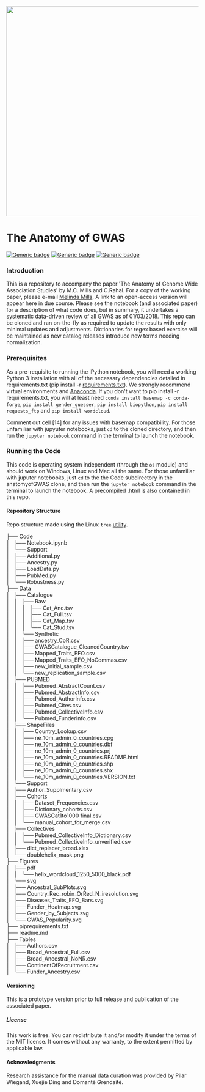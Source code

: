 <p align="center">
  <img src="https://github.com/crahal/anatomyofGWAS/blob/master/Figures/helix.png" width="550"/>
</p>

# The Anatomy of GWAS

[![Generic badge](https://img.shields.io/badge/Python-3.6-<red>.svg)](https://shields.io/)  [![Generic badge](https://img.shields.io/badge/License-MIT-blue.svg)](https://shields.io/)  [![Generic badge](https://img.shields.io/badge/Maintained-Yes-green.svg)](https://shields.io/)


### Introduction

This is a repository to accompany the paper 'The Anatomy of Genome Wide Association Studies' by M.C. Mills and C.Rahal. For a copy of the working paper, please e-mail [Melinda Mills](https://www.sociology.ox.ac.uk/academic-staff/melinda-mills.html). A link to an open-access version will appear here in due course. Please see the notebook (and associated paper) for a description of what code does, but in summary, it undertakes a systematic data-driven review of all GWAS as of 01/03/2018. This repo can be cloned and ran on-the-fly as required to update the results with only minimal updates and adjustments. Dictionaries for regex based exercise will be maintained as new catalog releases introduce new terms needing normalization.


### Prerequisites

As a pre-requisite to running the iPython notebook, you will need a working Python 3 installation with all of the necessary dependencies detailed in requirements.txt (pip install -r  [requirements.txt](http:\\github.com\crahal\anatomyofGWAS\requirements.txt)). We strongly recommend virtual environments and [Anaconda](http:\\continuum.io\anaconda). If you don't want to pip install -r requirements.txt, you will at least need ```conda install basemap -c conda-forge```, ```pip install gender_guesser```, ```pip install biopython```, ```pip install requests_ftp``` and ```pip install wordcloud```.


Comment out cell [14] for any issues with basemap compatibility. For those unfamiliar with jupyuter notebooks,  just ```cd``` to the cloned directory, and then run the ```jupyter notebook``` command in the terminal to launch the notebook.

### Running the Code

This code is operating system independent (through the ``os`` module) and should work on Windows, Linux and Mac all the same. For those unfamiliar with juputer notebooks,  just ```cd``` to the the Code subdirectory in the anatomyofGWAS clone, and then run the ```jupyter notebook``` command in the terminal to launch the notebook. A precompiled .html is also contained in this repo.

#### Repository Structure

Repo structure made using the Linux ```tree``` [utility](https://en.wikipedia.org/wiki/Tree_%28Unix%29).



├── Code  
│   ├── Notebook.ipynb  
│   └── Support  
│       ├── Additional.py  
│       ├── Ancestry.py  
│       ├── LoadData.py  
│       ├── PubMed.py  
│       └── Robustness.py  
├── Data  
│   ├── Catalogue  
│   │   ├── Raw  
│   │   │   ├── Cat_Anc.tsv  
│   │   │   ├── Cat_Full.tsv  
│   │   │   ├── Cat_Map.tsv  
│   │   │   └── Cat_Stud.tsv  
│   │   └── Synthetic  
│   │       ├── ancestry_CoR.csv  
│   │       ├── GWASCatalogue_CleanedCountry.tsv  
│   │       ├── Mapped_Traits_EFO.csv  
│   │       ├── Mapped_Traits_EFO_NoCommas.csv  
│   │       ├── new_initial_sample.csv  
│   │       └── new_replication_sample.csv  
│   ├── PUBMED  
│   │   ├── Pubmed_AbstractCount.csv  
│   │   ├── Pubmed_AbstractInfo.csv  
│   │   ├── Pubmed_AuthorInfo.csv  
│   │   ├── Pubmed_Cites.csv  
│   │   ├── Pubmed_CollectiveInfo.csv  
│   │   └── Pubmed_FunderInfo.csv  
│   ├── ShapeFiles  
│   │   ├── Country_Lookup.csv  
│   │   ├── ne_10m_admin_0_countries.cpg  
│   │   ├── ne_10m_admin_0_countries.dbf  
│   │   ├── ne_10m_admin_0_countries.prj  
│   │   ├── ne_10m_admin_0_countries.README.html  
│   │   ├── ne_10m_admin_0_countries.shp  
│   │   ├── ne_10m_admin_0_countries.shx  
│   │   └── ne_10m_admin_0_countries.VERSION.txt  
│   └── Support  
│       ├── Author_Supplmentary.csv  
│       ├── Cohorts  
│       │   ├── Dataset_Frequencies.csv  
│       │   ├── Dictionary_cohorts.csv  
│       │   ├── GWASCat1to1000 final.csv  
│       │   └── manual_cohort_for_merge.csv  
│       ├── Collectives  
│       │   ├── Pubmed_CollectiveInfo_Dictionary.csv  
│       │   └── Pubmed_CollectiveInfo_unverified.csv  
│       ├── dict_replacer_broad.xlsx  
│       └── doublehelix_mask.png  
├── Figures  
│   ├── pdf  
│   │   └── helix_wordcloud_1250_5000_black.pdf  
│   └── svg  
│       ├── Ancestral_SubPlots.svg  
│       ├── Country_Rec_robin_OrRed_N_iresolution.svg  
│       ├── Diseases_Traits_EFO_Bars.svg  
│       ├── Funder_Heatmap.svg  
│       ├── Gender_by_Subjects.svg  
│       └── GWAS_Popularity.svg  
├── piprequirements.txt  
├── readme.md  
├── Tables  
│   ├── Authors.csv  
│   ├── Broad_Ancestral_Full.csv  
│   ├── Broad_Ancestral_NoNR.csv  
│   ├── ContinentOfRecruitment.csv  
│   └── Funder_Ancestry.csv  




#### Versioning
This is a prototype version prior to full release and publication of the associated paper.

##### License
This work is free. You can redistribute it and/or modify it under the terms of the MIT license. It comes without any warranty, to the extent permitted by applicable law.

#### Acknowledgments
Research assistance for the manual data curation was provided by Pilar Wiegand, Xuejie Ding and Domantė Grendaitė.
